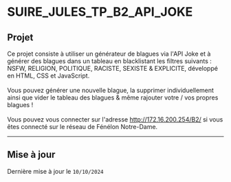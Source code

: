 # SUIRE_JULES_TP_B2_API_JOKE
## Projet
Ce projet consiste à utiliser un générateur de blagues via l'API Joke et à générer des blagues dans un tableau en blacklistant les filtres suivants : NSFW, RELIGION, POLITIQUE, RACISTE, SEXISTE & EXPLICITE, développé en HTML, CSS et JavaScript. <br><br>
Vous pouvez générer une nouvelle blague, la supprimer individuellement ainsi que vider le tableau des blagues & même rajouter votre / vos propres blagues ! <br><br>
Vous pouvez vous connecter sur l'adresse http://172.16.200.254/B2/ si vous êtes connecté sur le réseau de Fénélon Notre-Dame.
__________________________________________________________________________________


## Mise à jour
Dernière mise à jour le ```10/10/2024```
